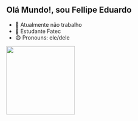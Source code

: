 ## Olá Mundo!, sou Fellipe Eduardo


- 🔭 Atualmente não trabalho
- 🌱 Estudante Fatec
- 😄 Pronouns: ele/dele

<div>
  <a href="https://beacons.ai/Fellipe-Eduardo-Franco">
    <img height="180cm" src="https://github-readme-stats.vercel.app/api/top-langs/?username=Fellipe-Eduardo-Franco&layout=compact&langs_count=16&theme=dark"/>
</div>
